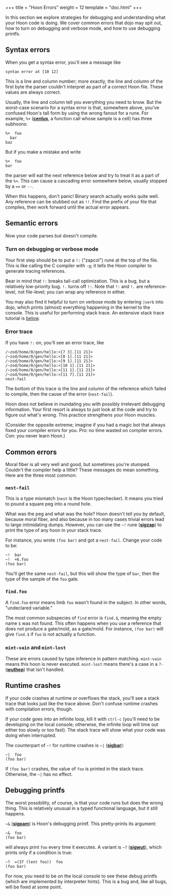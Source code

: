 +++
title = "Hoon Errors"
weight = 12
template = "doc.html"
+++

In this section we explore strategies for debugging and understanding what your
Hoon code is doing. We cover common errors that dojo may spit out, how to turn
on debugging and verbose mode, and how to use debugging printfs.

## Syntax errors

When you get a syntax error, you'll see a message like

```
syntax error at [10 12]
```

This is a line and column number; more exactly, the line and
column of the first byte the parser couldn't interpret as part of
a correct Hoon file.  These values are always correct.

Usually, the line and column tell you everything you need to
know.  But the worst-case scenario for a syntax error is that,
somewhere above, you've confused Hoon's tall form by using the
wrong fanout for a rune.  For example, `%+` ([**cenlus**](@/docs/reference/hoon-expressions/rune/cen.md#cenlus),
a function call whose sample is a cell) has three subhoons:

```hoon
%+  foo
  bar
baz
```

But if you make a mistake and write

```hoon
%+  foo
bar
```

the parser will eat the next reference below and try to treat it as a
part of the `%+`.  This can cause a cascading error somewhere
below, usually stopped by a `==` or `--`.

When this happens, don't panic!  Binary search actually works
quite well.  Any reference can be stubbed out as `!!`.  Find the
prefix of your file that compiles, then work forward until
the actual error appears.

## Semantic errors

Now your code parses but doesn't compile.

### Turn on debugging or verbose mode

Your first step should be to put a `!:` ("zapcol") rune at the
top of the file.  This is like calling the C compiler with `-g`;
it tells the Hoon compiler to generate tracing references.

Bear in mind that `!:` breaks tail-call optimization.  This is a
bug, but a relatively low-priority bug.  `!.` turns off `!:`.
Note that `!:` and `!.` are reference-level, not file-level; you can
wrap any reference in either.

You may also find it helpful to turn on verbose mode by entering `|verb` into dojo, which prints (almost)
everything happening in the kernel to the console. This is useful for performing
stack trace. An extensive stack trace tutorial is [below](#stack-trace-tutorial).

### Error trace

If you have `!:` on, you'll see an error trace, like

```
/~zod/home/0/gen/hello:<[7 3].[11 21]>
/~zod/home/0/gen/hello:<[8 1].[11 21]>
/~zod/home/0/gen/hello:<[9 1].[11 21]>
/~zod/home/0/gen/hello:<[10 1].[11 21]>
/~zod/home/0/gen/hello:<[11 1].[11 21]>
/~zod/home/0/gen/hello:<[11 7].[11 21]>
nest-fail
```

The bottom of this trace is the line and column of the reference which
failed to compile, then the cause of the error (`nest-fail`).

Hoon does not believe in inundating you with possibly irrelevant
debugging information.  Your first resort is always to just look
at the code and try to figure out what's wrong.  This practice
strengthens your Hoon muscles.

(Consider the opposite extreme; imagine if you had a magic bot
that always fixed your compiler errors for you.  Pro: no time
wasted on compiler errors.  Con: you never learn Hoon.)

## Common errors

Moral fiber is all very well and good, but sometimes you're
stumped.  Couldn't the compiler help a little?  These messages do
mean something.  Here are the three most common:

### `nest-fail`

This is a type mismatch (`nest` is the Hoon typechecker).  It
means you tried to pound a square peg into a round hole.

What was the peg and what was the hole?  Hoon doesn't tell you by
default, because moral fiber, and also because in too many cases
trivial errors lead to large intimidating dumps.  However, you
can use the `~!` rune ([**sigzap**](@/docs/reference/hoon-expressions/rune/sig.md#sigzap)) to print the type of any hoon in your stack trace.

For instance, you wrote `(foo bar)` and got a `nest-fail`.  Change
your code to be:

```hoon
~!  bar
~!  +6.foo
(foo bar)
```

You'll get the same `nest-fail`, but this will show the type of
`bar`, then the type of the sample of the `foo` gate.

### `find.foo`

A `find.foo` error means limb `foo` wasn't found in the subject.
In other words, "undeclared variable."

The most common subspecies of `find` error is `find.$`, meaning
the empty name `$` was not found.  This often happens when you
use a reference that does not produce a gate/mold, as a gate/mold. For
instance, `(foo bar)` will give `find.$` if `foo` is not actually a
function.

### `mint-vain` and `mint-lost`

These are errors caused by type inference in pattern matching.
`mint-vain` means this hoon is never executed.  `mint-lost` means there's a case in a `?-` ([**wuthep**](@/docs/reference/hoon-expressions/rune/wut.md#wuthep)) that isn't handled.

## Runtime crashes

If your code crashes at runtime or overflows the stack, you'll
see a stack trace that looks just like the trace above.  Don't
confuse runtime crashes with compilation errors, though.

If your code goes into an infinite loop, kill it with `ctrl-c` (you'll
need to be developing on the local console; otherwise, the
infinite loop will time out either too slowly or too fast).  The
stack trace will show what your code was doing when interrupted.

The counterpart of `~!` for runtime crashes is `~|`
([**sigbar**](@/docs/reference/hoon-expressions/rune/sig.md#sigbar)):

```hoon
~|  foo
(foo bar)
```

If `(foo bar)` crashes, the value of `foo` is printed in the
stack trace.  Otherwise, the `~|` has no effect.

## Debugging printfs

The worst possibility, of course, is that your code runs but does
the wrong thing.  This is relatively unusual in a typed
functional language, but it still happens.

`~&` ([**sigpam**](@/docs/reference/hoon-expressions/rune/sig.md#sigpam)) is Hoon's debugging printf.
This pretty-prints its argument:

```hoon
~&  foo
(foo bar)
```

will always print `foo` every time it executes.  A variant is
`~?` ([**sigwut**](@/docs/reference/hoon-expressions/rune/sig.md#sigwut)), which prints only if a condition is
true:

```hoon
~?  =(37 (lent foo))  foo
(foo bar)
```

For now, you need to be on the local console to see these debug
printfs (which are implemented by interpreter hints).  This is a
bug and, like all bugs, will be fixed at some point.


